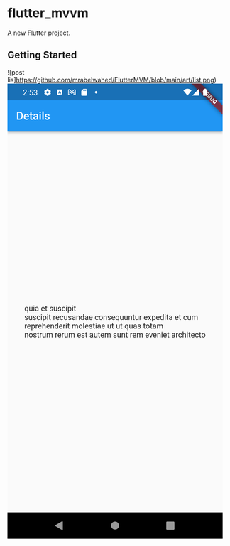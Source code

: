 # flutter_mvvm

A new Flutter project.

## Getting Started

![post lis]https://github.com/mrabelwahed/FlutterMVM/blob/main/art/list.png)
![post ddetails](https://github.com/mrabelwahed/FlutterMVM/blob/main/art/details.png)
